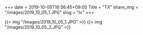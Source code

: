 +++
date  = 2019-10-05T16:56:45+09:00
Title = "TX"
share_img = "/images/2019_10_05_1.JPG"
slug = "tx"
+++

{{< img "/images/2019_10_05_1.JPG" >}}
{{< img "/images/2019_10_05_2.JPG" >}}
